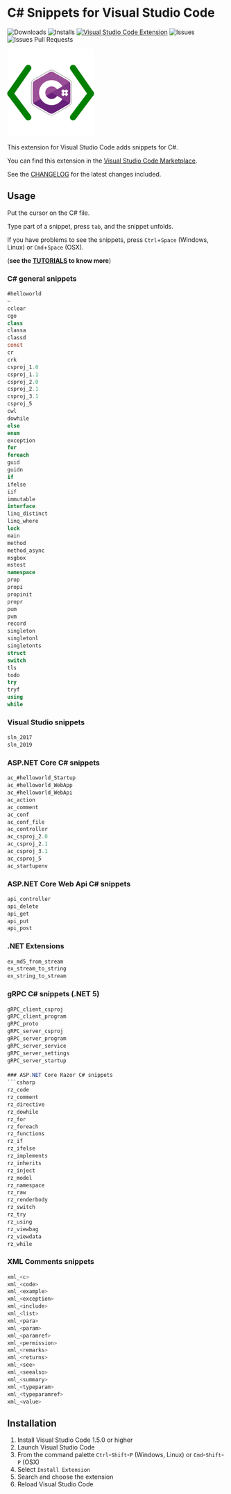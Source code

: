 # C# Snippets for Visual Studio Code

![Downloads](https://img.shields.io/visual-studio-marketplace/d/jorgeserrano.vscode-csharp-snippets) 
![Installs](https://img.shields.io/visual-studio-marketplace/i/jorgeserrano.vscode-csharp-snippets) 
[![Visual Studio Code Extension](https://img.shields.io/visual-studio-marketplace/v/jorgeserrano.vscode-csharp-snippets?label=Version)](https://marketplace.visualstudio.com/items?itemName=jorgeserrano.vscode-csharp-snippets) 
![Issues](https://img.shields.io/github/issues/J0rgeSerran0/vscode-csharp-snippets?color=B22DFF) 
![Issues Pull Requests](https://img.shields.io/github/issues-pr/J0rgeSerran0/vscode-csharp-snippets?color=B22DFF)


![alt text](https://github.com/J0rgeSerran0/vscode-csharp-snippets/raw/master/images/vscode-csharp-snippets.png "C# Snippets")

This extension for Visual Studio Code adds snippets for C#.

You can find this extension in the [Visual Studio Code Marketplace](https://marketplace.visualstudio.com/items?itemName=jorgeserrano.vscode-csharp-snippets).

See the [CHANGELOG](https://github.com/J0rgeSerran0/vscode-csharp-snippets/blob/master/CHANGELOG.md) for the latest changes included.


## Usage
Put the cursor on the C# file.

Type part of a snippet, press `tab`, and the snippet unfolds.

If you have problems to see the snippets, press `Ctrl`+`Space` (Windows, Linux) or `Cmd`+`Space` (OSX).

(**see the [TUTORIALS](https://github.com/J0rgeSerran0/vscode-csharp-snippets/blob/master/TUTORIALS.md) to know more**)


### C# general snippets
```csharp
#helloworld
~
cclear
cgo
class
classa
classd
const
cr
crk
csproj_1.0
csproj_1.1
csproj_2.0
csproj_2.1
csproj_3.1
csproj_5
cwl
dowhile
else
enum
exception
for
foreach
guid
guidn
if
ifelse
iif
immutable
interface
linq_distinct
linq_where
lock
main
method
method_async
msgbox
mstest
namespace
prop
propi
propinit
propr
pum
pvm
record
singleton
singletonl
singletonts
struct
switch
tls
todo
try
tryf
using
while
```

### Visual Studio snippets
```csharp
sln_2017
sln_2019
```

### ASP.NET Core C# snippets
```csharp
ac_#helloworld_Startup
ac_#helloworld_WebApp
ac_#helloworld_WebApi
ac_action
ac_comment
ac_conf
ac_conf_file
ac_controller
ac_csproj_2.0
ac_csproj_2.1
ac_csproj_3.1
ac_csproj_5
ac_startupenv
```

### ASP.NET Core Web Api C# snippets
```csharp
api_controller
api_delete
api_get
api_put
api_post
```

### .NET Extensions
```csharp
ex_md5_from_stream
ex_stream_to_string
ex_string_to_stream
```

### gRPC C# snippets (.NET 5)
```csharp
gRPC_client_csproj
gRPC_client_program
gRPC_proto
gRPC_server_csproj
gRPC_server_program
gRPC_server_service
gRPC_server_settings
gRPC_server_startup

### ASP.NET Core Razor C# snippets
```csharp
rz_code
rz_comment
rz_directive
rz_dowhile
rz_for
rz_foreach
rz_functions
rz_if
rz_ifelse
rz_implements
rz_inherits
rz_inject
rz_model
rz_namespace
rz_raw
rz_renderbody
rz_switch
rz_try
rz_using
rz_viewbag
rz_viewdata
rz_while
``````

### XML Comments snippets
```csharp
xml_<c>
xml_<code>
xml_<example>
xml_<exception>
xml_<include>
xml_<list>
xml_<para>
xml_<param>
xml_<paramref>
xml_<permission>
xml_<remarks>
xml_<returns>
xml_<see>
xml_<seealso>
xml_<summary>
xml_<typeparam>
xml_<typeparamref>
xml_<value>
```


## Installation

1. Install Visual Studio Code 1.5.0 or higher
2. Launch Visual Studio Code
3. From the command palette `Ctrl`-`Shift`-`P` (Windows, Linux) or `Cmd`-`Shift`-`P` (OSX)
4. Select `Install Extension`
5. Search and choose the extension
6. Reload Visual Studio Code
